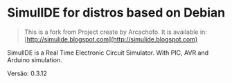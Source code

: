 # SimulIDE for distros based on Debian

> This is a fork from Project create by Arcachofo. It is available in:
> [http://simulide.blogspot.com](http://simulide.blogspot.com)

SimulIDE is a Real Time Electronic Circuit Simulator. With PIC, AVR and Arduino simulation.

Versão: 0.3.12
